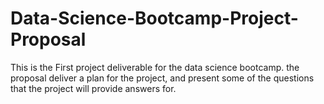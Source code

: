 # Data-Science-Bootcamp-Project-Proposal

This is the First project deliverable for the data science bootcamp. 
the proposal deliver a plan for the project, and present some of the questions that the project will provide answers for. 
